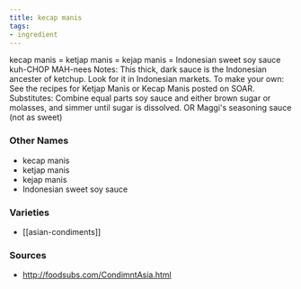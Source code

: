 ```yaml
---
title: kecap manis
tags:
- ingredient
---
```

kecap manis = ketjap manis = kejap manis = Indonesian sweet soy sauce kuh-CHOP MAH-nees Notes: This thick, dark sauce is the Indonesian ancester of ketchup. Look for it in Indonesian markets. To make your own: See the recipes for Ketjap Manis or Kecap Manis posted on SOAR. Substitutes: Combine equal parts soy sauce and either brown sugar or molasses, and simmer until sugar is dissolved. OR Maggi's seasoning sauce (not as sweet)

### Other Names

* kecap manis
* ketjap manis
* kejap manis
* Indonesian sweet soy sauce

### Varieties

* [[asian-condiments]]

### Sources
* http://foodsubs.com/CondimntAsia.html
